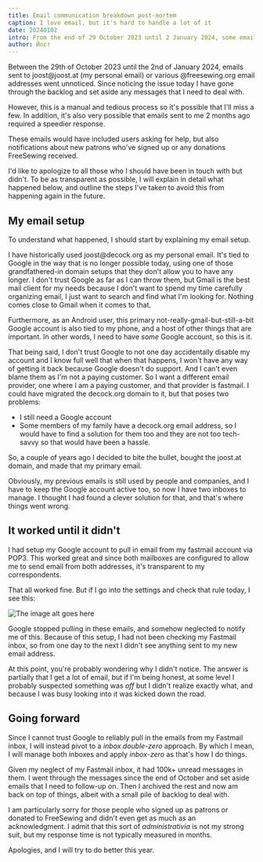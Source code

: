 ```yaml
---
title: Email communication breakdown post-mortem
caption: I love email, but it's hard to handle a lot of it
date: 20240102
intro: From the end of 29 October 2023 until 2 January 2024, some emails sent to me fell between the cracks
author: Йост
---
```


Between the 29th of October 2023 until the 2nd of January 2024, emails sent to joost\@joost.at (my personal email) or various @freesewing.org email addresses went unnoticed. Since noticing the issue today I have gone through the backlog and set aside any messages that I need to deal with.

However, this is a manual and tedious process so it's possible that I'll miss a few. In addition, it's also very possible that emails sent to me 2 months ago required a speedier response.

These emails would have included users asking for help, but also notifications about new patrons who've signed up or any donations FreeSewing received.

I'd like to apologize to all those who I should have been in touch with but didn't. To be as transparent as possible, I will explain in detail what happened below, and outline the steps I've taken to avoid this from happening again in the future.

## My email setup

To understand what happened, I should start by explaining my email setup.

I have historically used joost\@decock.org as my personal email. It's tied to Google in the way that is no longer possible today, using one of those grandfathered-in domain setups that they don't allow you to have any longer.
I don't trust Google as far as I can throw them, but Gmail is the best mail client for my needs because I don't want to spend my time carefully organizing email, I just want to search and find what I'm looking for. Nothing comes close to Gmail when it comes to that.

Furthermore, as an Android user, this primary not-really-gmail-but-still-a-bit Google account is also tied to my phone, and a host of other things that are important. In other words, I need to have _some_ Google account, so this is it.

That being said, I don't trust Google to not one day accidentally disable my account and I know full well that when that happens, I won't have any way of getting it back because Google doesn't do support. And I can't even blame them as I'm not a paying customer.
So I want a different email provider, one where I am a paying customer, and that provider is fastmail. I could have migrated the decock.org domain to it, but that poses two problems:

- I still need a Google account
- Some members of my family have a decock.org email address, so I would have to find a solution for them too and they are not too tech-savvy so that would have been a hassle.

So, a couple of years ago I decided to bite the bullet, bought the joost.at domain, and made that my primary email.

Obviously, my previous emails is still used by people and companies, and I have to keep the Google account active too, so now I have two inboxes to manage. I thought I had found a clever solution for that, and that's where things went wrong.

## It worked until it didn't

I had setup my Google account to pull in email from my fastmail account via POP3. This worked great and since both mailboxes are configured to allow me to send email from both addresses, it's transparent to my correspondents.

That all worked fine. But if I go into the settings and check that rule today, I see this:

![The image alt goes here](https://imagedelivery.net/ouSuR9yY1bHt-fuAokSA5Q/blog-email-breakdown-post-mortem-1/public "An error message saying that emails have not been imported since 29 October 2023")

Google stopped pulling in these emails, and somehow neglected to notify me of this.
Because of this setup, I had not been checking my Fastmail inbox, so from one day to the next I didn't see anything sent to my new email address.

At this point, you're probably wondering why I didn't notice. The answer is partially that I get a lot of email, but if I'm being honest, at some level I probably suspected something was _off_ but I didn't realize exactly what, and because I was busy looking into it was kicked down the road.

## Going forward

Since I cannot trust Google to reliably pull in the emails from my Fastmail inbox, I will instead pivot to a _inbox double-zero_ approach. By which I mean, I will manage both inboxes and apply _inbox-zero_ as that's how I do things.

Given my neglect of my Fastmail inbox, it had 100k+ unread messages in them. I went through the messages since the end of October and set aside emails that I need to follow-up on. Then I archived the rest and now am back on top of things, albeit with a small pile of backlog to deal with.

I am particularly sorry for those people who signed up as patrons or donated to FreeSewing and didn't even get as much as an acknowledgment. I admit that this sort of _administrativia_ is not my strong suit, but my response time is not typically measured in months.

Apologies, and I will try to do better this year.
